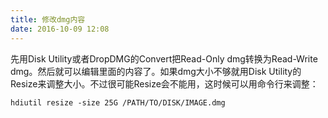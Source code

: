 ```yaml
---
title: 修改dmg内容
date: 2016-10-09 12:08
---
```

先用Disk Utility或者DropDMG的Convert把Read-Only dmg转换为Read-Write dmg。然后就可以编辑里面的内容了。如果dmg大小不够就用Disk Utility的Resize来调整大小。不过很可能Resize会不能用，这时候可以用命令行来调整：

    hdiutil resize -size 25G /PATH/TO/DISK/IMAGE.dmg


